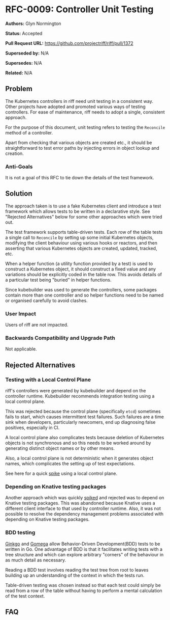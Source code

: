 # RFC-0009: Controller Unit Testing

**Authors:** Glyn Normington

**Status:** Accepted

**Pull Request URL:** https://github.com/projectriff/riff/pull/1372

**Superseded by:** N/A

**Supersedes:** N/A

**Related:** N/A


## Problem
The Kubernetes controllers in riff need unit testing in a consistent way. Other projects
have adopted and promoted various ways of testing controllers. For ease of maintenance,
riff needs to adopt a single, consistent approach.

For the purpose of this document, unit testing refers to testing the
`Reconcile` method of a controller.

Apart from checking that various objects are created etc., it should be straightforward
to test error paths by injecting errors in object lookup and creation.

### Anti-Goals

It is not a goal of this RFC to tie down the details of the test framework.

## Solution

The approach taken is to use a fake Kubernetes client and introduce a test framework
which allows tests to be written in a declarative style. See "Rejected Alternatives" below for 
some other approaches which were tried out.

The test framework supports table-driven tests. Each row of the table tests a single call to `Reconcile` by
setting up some initial Kubernetes objects, modifying the client behaviour using various hooks
or reactors, and then asserting that various Kubernetes objects are created, updated, tracked, etc.

When a helper function (a utility function provided by a test) is used to construct a Kubernetes object, it should
construct a fixed value and any variations should be explicitly coded in the table row. This avoids details of a
particular test being "buried" in helper functions.

Since kubebuilder was used to generate the controllers, some packages contain more than one controller and so
helper functions need to be named or organised carefully to avoid clashes. 

### User Impact

Users of riff are not impacted.

### Backwards Compatibility and Upgrade Path

Not applicable.

## Rejected Alternatives

### Testing with a Local Control Plane
riff's controllers were generated by kubebuilder and depend on the controller
runtime. Kubebuilder recommends integration testing using a local control plane.

This was rejected because the control plane
(specifically `etcd`) sometimes fails to start, which causes intermittent test failures.
Such failures are a time sink when developers, particularly newcomers, end up diagnosing
false positives, especially in CI.

A local control plane also complicates tests because
deletion of Kubernetes objects is not synchronous and so this needs to be worked around by
generating distinct object names or by other means.

Also, a local control plane is not
deterministic when it generates object names, which complicates the setting up of test
expectations.

See here for a quick
[spike](https://github.com/projectriff/system/pull/232) using a local control plane.

### Depending on Knative testing packages
Another approach which was quickly [spiked](https://github.com/projectriff/system/pull/233) and
rejected was to depend on Knative testing packages. This was abandoned because Knative uses a different client interface
to that used by controller runtime. Also, it was not possible to resolve the dependency management problems associated
with depending on Knative testing packages.

### BDD testing

[Ginkgo](http://onsi.github.io/ginkgo/) and [Gomega](https://onsi.github.io/gomega/) allow Behavior-Driven
Development(BDD) tests to be written in Go. One advantage of BDD is that it facilitates writing tests with
a tree structure and which can explore arbitrary "corners" of the behaviour in as much detail as necessary.

Reading a BDD test involves reading the test tree from root to leaves building up an understanding of the context in
which the tests run.

Table-driven testing was chosen instead so that each test could simply be read from a row of the table without
having to perform a mental calculation of the test context. 

## FAQ
